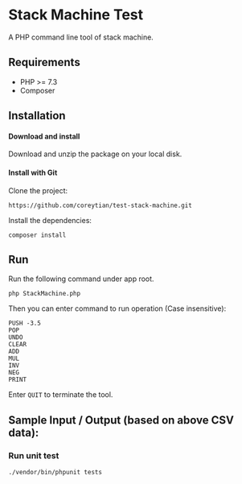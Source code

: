 # Stack Machine Test

A PHP command line tool of stack machine.

## Requirements

* PHP >= 7.3
* Composer


## Installation

#### Download and install

Download and unzip the package on your local disk.

#### Install with Git

Clone the project:
```
https://github.com/coreytian/test-stack-machine.git
```

Install the dependencies:
```
composer install
```

## Run

Run the following command under app root.

```
php StackMachine.php
```
Then you can enter command to run operation (Case insensitive):

```
PUSH -3.5
POP
UNDO
CLEAR
ADD
MUL
INV
NEG
PRINT
```

Enter `QUIT` to terminate the tool.

## Sample Input / Output (based on above CSV data):

### Run unit test

```
./vendor/bin/phpunit tests   
```
